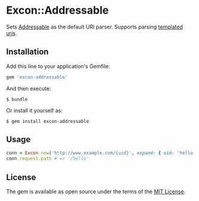 # Excon::Addressable

Sets [Addressable][] as the default URI parser. Supports parsing [templated uris][].

## Installation

Add this line to your application's Gemfile:

```ruby
gem 'excon-addressable'
```

And then execute:

    $ bundle

Or install it yourself as:

    $ gem install excon-addressable

## Usage

```ruby
conn = Excon.new('http://www.example.com/{uid}', expand: { uid: 'hello' })
conn.request.path # => '/hello'
```

## License

The gem is available as open source under the terms of the [MIT License](http://opensource.org/licenses/MIT).

[Addressable]: https://github.com/sporkmonger/addressable
[templated uris]: https://github.com/sporkmonger/addressable#uri-templates
